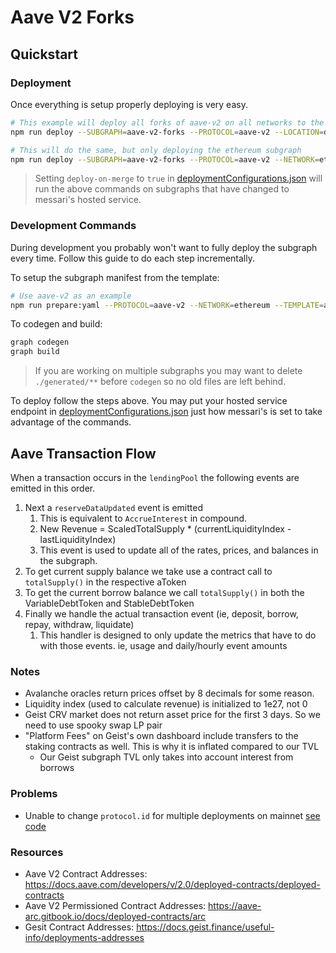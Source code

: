 # Aave V2 Forks

## Quickstart

### Deployment

Once everything is setup properly deploying is very easy.

```bash
# This example will deploy all forks of aave-v2 on all networks to the hosted service under "dmelotik" in deploymentConfigurations.json
npm run deploy --SUBGRAPH=aave-v2-forks --PROTOCOL=aave-v2 --LOCATION=dmelotik

# This will do the same, but only deploying the ethereum subgraph
npm run deploy --SUBGRAPH=aave-v2-forks --PROTOCOL=aave-v2 --NETWORK=ethereum --LOCATION=dmelotik
```

> Setting `deploy-on-merge` to `true` in [deploymentConfigurations.json](../../deployment/deploymentConfigurations.json) will run the above commands on subgraphs that have changed to messari's hosted service.

### Development Commands

During development you probably won't want to fully deploy the subgraph every time. Follow this guide to do each step incrementally.

To setup the subgraph manifest from the template:

```bash
# Use aave-v2 as an example
npm run prepare:yaml --PROTOCOL=aave-v2 --NETWORK=ethereum --TEMPLATE=aave.v2.template.yaml
```

To codegen and build:

```bash
graph codegen
graph build
```

> If you are working on multiple subgraphs you may want to delete `./generated/**` before `codegen` so no old files are left behind.

To deploy follow the steps above. You may put your hosted service endpoint in [deploymentConfigurations.json](../../deployment/deploymentConfigurations.json) just how messari's is set to take advantage of the commands.

## Aave Transaction Flow

When a transaction occurs in the `lendingPool` the following events are emitted in this order.

1. Next a `reserveDataUpdated` event is emitted
   1. This is equivalent to `AccrueInterest` in compound.
   2. New Revenue = ScaledTotalSupply \* (currentLiquidityIndex - lastLiquidityIndex)
   3. This event is used to update all of the rates, prices, and balances in the subgraph.
2. To get current supply balance we take use a contract call to `totalSupply()` in the respective aToken
3. To get the current borrow balance we call `totalSupply()` in both the VariableDebtToken and StableDebtToken
4. Finally we handle the actual transaction event (ie, deposit, borrow, repay, withdraw, liquidate)
   1. This handler is designed to only update the metrics that have to do with those events. ie, usage and daily/hourly event amounts

### Notes

- Avalanche oracles return prices offset by 8 decimals for some reason.
- Liquidity index (used to calculate revenue) is initialized to 1e27, not 0
- Geist CRV market does not return asset price for the first 3 days. So we need to use spooky swap LP pair
- "Platform Fees" on Geist's own dashboard include transfers to the staking contracts as well. This is why it is inflated compared to our TVL
  - Our Geist subgraph TVL only takes into account interest from borrows

### Problems

- Unable to change `protocol.id` for multiple deployments on mainnet [see code](./protocols/aave-v2/src/constants.ts)

### Resources

- Aave V2 Contract Addresses: https://docs.aave.com/developers/v/2.0/deployed-contracts/deployed-contracts
- Aave V2 Permissioned Contract Addresses: https://aave-arc.gitbook.io/docs/deployed-contracts/arc
- Gesit Contract Addresses: https://docs.geist.finance/useful-info/deployments-addresses
